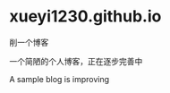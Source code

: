 xueyi1230.github.io
===================

<p>削一个博客</p>
<p>一个简陋的个人博客，正在逐步完善中</p>
<p>A sample blog is improving</p>
